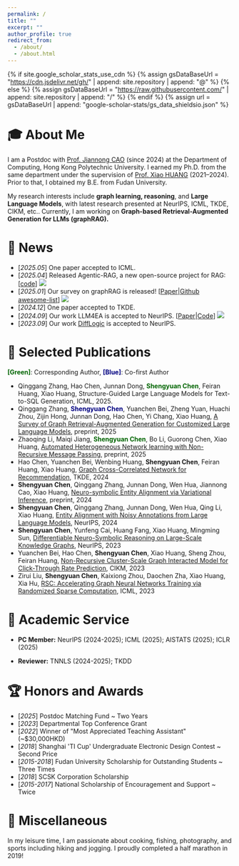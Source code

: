 ```yaml
---
permalink: /
title: ""
excerpt: ""
author_profile: true
redirect_from: 
  - /about/
  - /about.html
---
```


{% if site.google_scholar_stats_use_cdn %}
{% assign gsDataBaseUrl = "https://cdn.jsdelivr.net/gh/" | append: site.repository | append: "@" %}
{% else %}
{% assign gsDataBaseUrl = "https://raw.githubusercontent.com/" | append: site.repository | append: "/" %}
{% endif %}
{% assign url = gsDataBaseUrl | append: "google-scholar-stats/gs_data_shieldsio.json" %}

<span class='anchor' id='about-me'></span>

# 🎓 About Me

I am a Postdoc with [Prof. Jiannong CAO](https://www4.comp.polyu.edu.hk/~csjcao/) (since 2024) at the Department of Computing, Hong Kong Polytechnic University. I earned my Ph.D. from the same department under the supervision of [Prof. Xiao HUANG](https://www4.comp.polyu.edu.hk/~xiaohuang/index.html) (2021–2024). Prior to that, I obtained my B.E. from Fudan University.

My research interests include **graph learning, reasoning**, and **Large Language Models**, with latest research presented at NeurIPS, ICML, TKDE, CIKM, etc.. Currently, I am working on **Graph-based Retrieval-Augmented Generation for LLMs (graphRAG).** 

# 🎉 News
- [*2025.05*] One paper accepted to ICML.
- [*2025.04*] Released Agentic-RAG, a new open-source project for RAG: [[code](https://github.com/chensyCN/Agentic-RAG)] [![](https://img.shields.io/github/stars/chensyCN/Agentic-RAG)](https://github.com/chensyCN/Agentic-RAG)
- [*2025.01*] Our survey on graphRAG is released! [[Paper](https://arxiv.org/abs/2501.13958)\|[Github awesome-list](https://github.com/DEEP-PolyU/Awesome-GraphRAG)] [![](https://img.shields.io/github/stars/DEEP-PolyU/Awesome-GraphRAG)](https://github.com/DEEP-PolyU/Awesome-GraphRAG)
- [*2024.12*] One paper accepted to TKDE.
- [*2024.09*] Our work LLM4EA is accepted to NeurIPS. [[Paper](https://openreview.net/forum?id=qfCQ54ZTX1)\|[Code](https://github.com/chensyCN/llm4ea_official)] [![](https://img.shields.io/github/stars/chensyCN/llm4ea_official)](https://github.com/chensyCN/llm4ea_official)
- [*2023.09*] Our work [DiffLogic](https://openreview.net/forum?id=bETvUctiTR) is accepted to NeurIPS.

# 📔 Selected Publications 
<span style="color: #006400">**[Green]**</span>: Corresponding Author, <span style="color: #000080">**[Blue]**</span>: Co-first Author
- Qinggang Zhang, Hao Chen, Junnan Dong,  <span style="color: #006400">**Shengyuan Chen**</span>, Feiran Huang, Xiao Huang, Structure-Guided Large Language Models for Text-to-SQL Generation, ICML, 2025.
- Qinggang Zhang, <span style="color: #000080">**Shengyuan Chen**</span>, Yuanchen Bei, Zheng Yuan, Huachi Zhou, Zijin Hong, Junnan Dong, Hao Chen, Yi Chang, Xiao Huang, [A Survey of Graph Retrieval-Augmented Generation for Customized Large Language Models](https://arxiv.org/abs/2501.13958), preprint, 2025
- Zhaoqing Li, Maiqi Jiang, <span style="color: #006400">**Shengyuan Chen**</span>, Bo Li, Guorong Chen, Xiao Huang, [Automated Heterogeneous Network learning with Non-Recursive Message Passing](https://arxiv.org/abs/2501.07598), preprint, 2025
- Hao Chen, Yuanchen Bei, Wenbing Huang, **Shengyuan Chen**, Feiran Huang, Xiao Huang, [Graph Cross-Correlated Network for Recommendation](https://ieeexplore.ieee.org/document/10759834), TKDE, 2024
- **Shengyuan Chen**, Qinggang Zhang, Junnan Dong, Wen Hua, Jiannong Cao, Xiao Huang, [Neuro-symbolic Entity Alignment via Variational Inference](https://arxiv.org/abs/2410.04153), preprint, 2024
- **Shengyuan Chen**, Qinggang Zhang, Junnan Dong, Wen Hua, Qing Li, Xiao Huang, [Entity Alignment with Noisy Annotations from Large Language Models](https://openreview.net/forum?id=qfCQ54ZTX1), NeurIPS, 2024
- **Shengyuan Chen**, Yunfeng Cai, Huang Fang, Xiao Huang, Mingming Sun, [Differentiable Neuro-Symbolic Reasoning on Large-Scale Knowledge Graphs](https://openreview.net/forum?id=bETvUctiTR), NeurIPS, 2023
- Yuanchen Bei, Hao Chen, **Shengyuan Chen**, Xiao Huang, Sheng Zhou, Feiran Huang, [Non-Recursive Cluster-Scale Graph Interacted Model for Click-Through Rate Prediction](https://dl.acm.org/doi/10.1145/3583780.3615180), CIKM, 2023
- Zirui Liu, **Shengyuan Chen**, Kaixiong Zhou, Daochen Zha, Xiao Huang, Xia Hu, [RSC: Accelerating Graph Neural Networks Training via Randomized Sparse Computation](https://openreview.net/forum?id=GnsqiJwDzN), ICML, 2023

# 💼 Academic Service

- **PC Member:** NeurIPS (2024-2025); ICML (2025); AISTATS (2025); ICLR (2025)

- **Reviewer:** TNNLS (2024-2025); TKDD

<!-- - **Teaching Assistant:** Big Data Analytics (2023 Spring/ 2022 Spring); Object-oriented Programming (2022 Fall); Discrete Mathematics (2021 Fall); Human Computer Interaction (2021 Spring); Computer Networking (2020 Spring); Information Systems (2019 Fall) -->

# 🏆 Honors and Awards
- [*2025*] Postdoc Matching Fund ~ Two Years
- [*2023*] Departmental Top Conference Grant
- [*2022*] Winner of "Most Appreciated Teaching Assistant" (~$30,000HKD)
- [*2018*] Shanghai 'TI Cup' Undergraduate Electronic Design Contest ~ Second Price
- [*2015-2018*] Fudan University Scholarship for Outstanding Students ~ Three Times
- [*2018*] SCSK Corporation Scholarship
- [*2015-2017*] National Scholarship of Encouragement and Support ~ Twice

# 🎨 Miscellaneous

In my leisure time, I am passionate about cooking, fishing, photography, and sports including hiking and jogging. I proudly completed a half marathon in 2019!